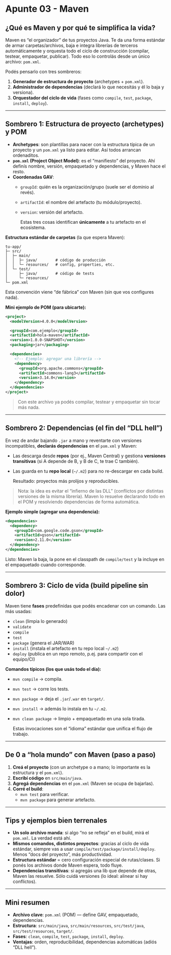# Apunte 03 - Maven

## ¿Qué es Maven y por qué te simplifica la vida?

Maven es “el organizador” de tus proyectos Java. Te da una forma estándar de armar carpetas/archivos, baja e integra librerías de terceros automáticamente y orquesta todo el ciclo de construcción (compilar, testear, empaquetar, publicar). Todo eso lo controlás desde un único archivo: `pom.xml`.

Podés pensarlo con tres sombreros:

1. **Generador de estructura de proyecto** (archetypes + `pom.xml`).
2. **Administrador de dependencias** (declará lo que necesitás y él lo baja y versiona).
3. **Orquestador del ciclo de vida** (fases como `compile`, `test`, `package`, `install`, `deploy`).

---

## Sombrero 1: Estructura de proyecto (archetypes) y POM

- **Archetypes**: son plantillas para nacer con la estructura típica de un proyecto y un `pom.xml` ya listo para editar. Así todos arrancan ordenaditos.
- **`pom.xml` (Project Object Model)**: es el “manifiesto” del proyecto. Ahí definís nombre, versión, empaquetado y dependencias, y Maven hace el resto.
- **Coordenadas GAV**:
    - `groupId`: quién es la organización/grupo (suele ser el dominio al revés).
    - `artifactId`: el nombre del artefacto (tu módulo/proyecto).
    - `version`: versión del artefacto.
        
        Estas tres cosas identifican **únicamente** a tu artefacto en el ecosistema.
        

**Estructura estándar de carpetas** (la que espera Maven):

```
tu-app/
├─ src/
│  ├─ main/
│  │  ├─ java/        # código de producción
│  │  └─ resources/   # config, properties, etc.
│  └─ test/
│     ├─ java/        # código de tests
│     └─ resources/
└─ pom.xml

```

Esta convención viene “de fábrica” con Maven (sin que vos configures nada).

**Mini ejemplo de POM (para ubicarte):**

```xml
<project>
  <modelVersion>4.0.0</modelVersion>

  <groupId>com.ejemplo</groupId>
  <artifactId>hola-maven</artifactId>
  <version>1.0.0-SNAPSHOT</version>
  <packaging>jar</packaging>

  <dependencies>
    <!-- Ejemplo: agregar una librería -->
    <dependency>
      <groupId>org.apache.commons</groupId>
      <artifactId>commons-lang3</artifactId>
      <version>3.14.0</version>
    </dependency>
  </dependencies>
</project>

```

> Con este archivo ya podés compilar, testear y empaquetar sin tocar más nada.
> 

---

## Sombrero 2: Dependencias (el fin del “DLL hell”)

En vez de andar bajando `.jar` a mano y reventarte con versiones incompatibles, **declarás dependencias** en el `pom.xml` y Maven:

- Las descarga desde **repos** (por ej., Maven Central) y gestiona **versiones transitivas** (si A depende de B, y B de C, te trae C también).
- Las guarda en tu **repo local** (`~/.m2`) para no re-descargar en cada build.
    
    Resultado: proyectos más prolijos y reproducibles.
    

> Nota: la idea es evitar el “infierno de las DLL” (conflictos por distintas versiones de la misma librería). Maven lo resuelve declarando todo en el POM y resolviendo dependencias de forma automática.
> 

**Ejemplo simple (agregar una dependencia):**

```xml
<dependencies>
  <dependency>
    <groupId>com.google.code.gson</groupId>
    <artifactId>gson</artifactId>
    <version>2.11.0</version>
  </dependency>
</dependencies>

```

Listo: Maven la baja, la pone en el classpath de `compile/test` y la incluye en el empaquetado cuando corresponde.

---

## Sombrero 3: Ciclo de vida (build pipeline sin dolor)

Maven tiene **fases** predefinidas que podés encadenar con un comando. Las más usadas:

- `clean` (limpia lo generado)
- `validate`
- `compile`
- `test`
- `package` (genera el JAR/WAR)
- `install` (instala el artefacto en tu repo local `~/.m2`)
- `deploy` (publica en un repo remoto, p.ej. para compartir con el equipo/CI)

**Comandos típicos (los que usás todo el día):**

- `mvn compile` → compila.
- `mvn test` → corre los tests.
- `mvn package` → deja el `.jar`/`.war` en `target/`.
- `mvn install` → además lo instala en tu `~/.m2`.
- `mvn clean package` → limpio + empaquetado en una sola tirada.
    
    Estas invocaciones son el “idioma” estándar que unifica el flujo de trabajo.
    

---

## De 0 a “hola mundo” con Maven (paso a paso)

1. **Creá el proyecto** (con un archetype o a mano; lo importante es la estructura y el `pom.xml`).
2. **Escribí código** en `src/main/java`.
3. **Agregá dependencias** en el `pom.xml` (Maven se ocupa de bajarlas).
4. **Corré el build**:
    - `mvn test` para verificar.
    - `mvn package` para generar artefacto.

---

## Tips y ejemplos bien terrenales

- **Un solo archivo manda**: si algo “no se refleja” en el build, mirá el `pom.xml`. La verdad está ahí.
- **Mismos comandos, distintos proyectos**: gracias al ciclo de vida estándar, siempre vas a usar `compile/test/package/install/deploy`. Menos “docs del proyecto”, más productividad.
- **Estructura estándar** = cero configuración especial de rutas/clases. Si ponés los archivos donde Maven espera, todo fluye.
- **Dependencias transitivas**: si agregás una lib que depende de otras, Maven las resuelve. Sólo cuidá versiones (lo ideal: alinear si hay conflictos).

---

## Mini resumen

- **Archivo clave**: `pom.xml` (POM) — define GAV, empaquetado, dependencias.
- **Estructura**: `src/main/java`, `src/main/resources`, `src/test/java`, `src/test/resources`, `target/`.
- **Fases**: `clean`, `compile`, `test`, `package`, `install`, `deploy`.
- **Ventajas**: orden, reproducibilidad, dependencias automáticas (adiós “DLL hell”).